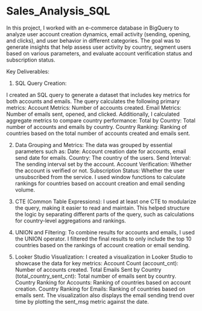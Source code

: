 # Sales_Analysis_SQL
In this project, I worked with an e-commerce database in BigQuery to analyze user account creation dynamics, email activity (sending, opening, and clicks), and user behavior in different categories. 
The goal was to generate insights that help assess user activity by country, segment users based on various parameters, and evaluate account verification status and subscription status.

Key Deliverables:
1. SQL Query Creation:

I created an SQL query to generate a dataset that includes key metrics for both accounts and emails.
The query calculates the following primary metrics:
Account Metrics: Number of accounts created.
Email Metrics: Number of emails sent, opened, and clicked.
Additionally, I calculated aggregate metrics to compare country performance:
Total by Country: Total number of accounts and emails by country.
Country Ranking: Ranking of countries based on the total number of accounts created and emails sent.

2. Data Grouping and Metrics:
The data was grouped by essential parameters such as:
Date: Account creation date for accounts, email send date for emails.
Country: The country of the users.
Send Interval: The sending interval set by the account.
Account Verification: Whether the account is verified or not.
Subscription Status: Whether the user unsubscribed from the service.
I used window functions to calculate rankings for countries based on account creation and email sending volume.

3. CTE (Common Table Expressions):
I used at least one CTE to modularize the query, making it easier to read and maintain. This helped structure the logic by separating different parts of the query, such as calculations for country-level aggregations and rankings.

4. UNION and Filtering:
To combine results for accounts and emails, I used the UNION operator.
I filtered the final results to only include the top 10 countries based on the rankings of account creation or email sending.

5. Looker Studio Visualization:
I created a visualization in Looker Studio to showcase the data for key metrics:
Account Count (account_cnt): Number of accounts created.
Total Emails Sent by Country (total_country_sent_cnt): Total number of emails sent by country.
Country Ranking for Accounts: Ranking of countries based on account creation.
Country Ranking for Emails: Ranking of countries based on emails sent.
The visualization also displays the email sending trend over time by plotting the sent_msg metric against the date.

